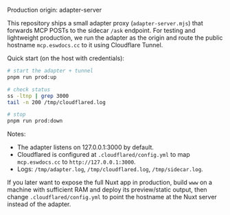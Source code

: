 Production origin: adapter-server

This repository ships a small adapter proxy (`adapter-server.mjs`) that forwards MCP POSTs to the sidecar `/ask` endpoint. For testing and lightweight production, we run the adapter as the origin and route the public hostname `mcp.eswdocs.cc` to it using Cloudflare Tunnel.

Quick start (on the host with credentials):

```bash
# start the adapter + tunnel
pnpm run prod:up

# check status
ss -ltnp | grep 3000
tail -n 200 /tmp/cloudflared.log

# stop
pnpm run prod:down
```

Notes:
- The adapter listens on 127.0.0.1:3000 by default.
- Cloudflared is configured at `.cloudflared/config.yml` to map `mcp.eswdocs.cc` to `http://127.0.0.1:3000`.
- Logs: `/tmp/adapter.log`, `/tmp/cloudflared.log`, `/tmp/sidecar.log`.

If you later want to expose the full Nuxt app in production, build `www` on a machine with sufficient RAM and deploy its preview/static output, then change `.cloudflared/config.yml` to point the hostname at the Nuxt server instead of the adapter.